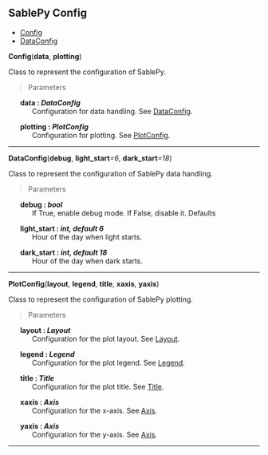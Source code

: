 ## SablePy Config

- [Config](#config)
- [DataConfig](#dataconfig)

<strong id='Config'>Config</strong>(<b>data</b>, <b>plotting</b>)

Class to represent the configuration of SablePy.

> Parameters

<ul style='list-style: none'>
	<li id='Config-data'>
		<b>data : <i>DataConfig</i></b>
		<ul style='list-style: none'>
			<li id='Config-data-description'>Configuration for data handling. See <a href="#dataconfig">DataConfig</a>.</li>
		</ul>
	</li>
</ul>
<ul style='list-style: none'>
	<li id='Config-plotting'>
		<b>plotting : <i>PlotConfig</i></b>
		<ul style='list-style: none'>
			<li id='Config-plotting-description'>Configuration for plotting. See <a href="#plotconfig">PlotConfig</a>.</li>
		</ul>
	</li>
</ul>

<hr>

<strong id='DataConfig'>DataConfig</strong>(<b>debug</b>, <b>light_start</b><i>=6</i>, <b>dark_start</b><i>=18</i>)

Class to represent the configuration of SablePy data handling.

> Parameters

<ul style='list-style: none'>
	<li id='DataConfig-debug'>
		<b>debug : <i>bool</i></b>
		<ul style='list-style: none'>
			<li id='DataConfig-debug-description'>If True, enable debug mode. If False, disable it. Defaults</li>
		</ul>
	</li>
</ul>
<ul style='list-style: none'>
	<li id='DataConfig-light_start'>
		<b>light_start : <i>int, default 6</i></b>
		<ul style='list-style: none'>
			<li id='DataConfig-light_start-description'>Hour of the day when light starts.</li>
		</ul>
	</li>
</ul>
<ul style='list-style: none'>
	<li id='DataConfig-dark_start'>
		<b>dark_start : <i>int, default 18</i></b>
		<ul style='list-style: none'>
			<li id='DataConfig-dark_start-description'>Hour of the day when dark starts.</li>
		</ul>
	</li>
</ul>

<hr>
<strong id='PlotConfig'>PlotConfig</strong>(<b>layout</b>, <b>legend</b>, <b>title</b>, <b>xaxis</b>, <b>yaxis</b>)

Class to represent the configuration of SablePy plotting.

> Parameters

<ul style='list-style: none'>
	<li id='PlotConfig-layout'>
		<b>layout : <i>Layout</i></b>
		<ul style='list-style: none'>
			<li id='PlotConfig-layout-description'>Configuration for the plot
			layout. See <a href='https://github.com/aeazy/SablePy-docs/blob/main/content/docs/plotting/attributes.md#layout'>Layout</a>.</li>
		</ul>
	</li>
</ul>
<ul style='list-style: none'>
	<li id='PlotConfig-legend'>
		<b>legend : <i>Legend</i></b>
		<ul style='list-style: none'>
			<li id='PlotConfig-legend-description'>Configuration for the plot
			legend. See <a href='https://github.com/aeazy/SablePy-docs/blob/main/content/docs/plotting/attributes.md#legend'>Legend</a>.</li>
		</ul>
	</li>
</ul>
<ul style='list-style: none'>
	<li id='PlotConfig-title'>
		<b>title : <i>Title</i></b>
		<ul style='list-style: none'>
			<li id='PlotConfig-title-description'>Configuration for the plot
			title. See <a href='https://github.com/aeazy/SablePy-docs/blob/main/content/docs/plotting/attributes.md#title'>Title</a>.</li>
		</ul>
	</li>
</ul>
<ul style='list-style: none'>
	<li id='PlotConfig-xaxis'>
		<b>xaxis : <i>Axis</i></b>
		<ul style='list-style: none'>
			<li id='PlotConfig-xaxis-description'>Configuration for the x-axis.
			See <a href='https://github.com/aeazy/SablePy-docs/blob/main/content/docs/plotting/attributes.md#axis'>Axis</a>.</li>
		</ul>
	</li>
</ul>
<ul style='list-style: none'>
	<li id='PlotConfig-yaxis'>
		<b>yaxis : <i>Axis</i></b>
		<ul style='list-style: none'>
			<li id='PlotConfig-yaxis-description'>Configuration for the y-axis.
			See <a href='https://github.com/aeazy/SablePy-docs/blob/main/content/docs/plotting/attributes.md#axis'>Axis</a>.</li>
		</ul>
	</li>
</ul>

<hr>
